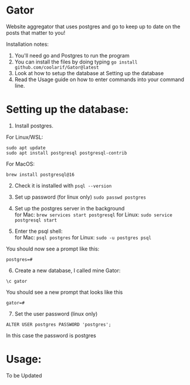 # Gator

Website aggregator that uses postgres and go to keep up to date on the posts that matter to you!

Installation notes: 
1) You'll need go and Postgres to run the program
2) You can install the files by doing typing ```go install github.com/coolarif/Gator@latest```  
3) Look at how to setup the database at Setting up the database
4) Read the Usage guide on how to enter commands into your command line.

# Setting up the database:
1) Install postgres.  

For Linux/WSL:  
```
sudo apt update 
sudo apt install postgresql postgresql-contrib
```  
For MacOS: 
```
brew install postgresql@16
```

2) Check it is installed with ```psql --version```

3) Set up password (for linux only) ```sudo passwd postgres```

4) Set up the postgres server in the background<br>
for Mac: ```brew services start postgresql```
for Linux: ```sudo service postgresql start```

5) Enter the psql shell:<br>
for Mac: ```psql postgres```
for Linux: ```sudo -u postgres psql```

You should now see a prompt like this: 
```
postgres=#
```

6) Create a new database, I called mine Gator:
```
\c gator
```
You should see a new prompt that looks like this
```
gator=#
```

7) Set the user password (linux only)
```
ALTER USER postgres PASSWORD 'postgres';
```  
In this case the password is postgres  
  
# Usage:
To be Updated